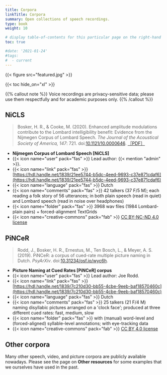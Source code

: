 ```yaml
---
title: Corpora
linkTitle: Corpora
summary: Open collections of speech recordings.
type: book
weight: 10

# display table-of-contents for this particular page on the right-hand side?
toc: true

#date: '2021-01-24'
#tags:
#  - current
---
```


{{< figure src="featured.jpg" >}}

{{< toc hide_on="xl" >}}

{{% callout note %}}
Voice recordings are privacy-sensitive data; please use them respectfully and for academic purposes only.
{{% /callout %}}

## NiCLS
> Bosker, H. R., & Cooke, M. (2020). Enhanced amplitude modulations contribute to the Lombard intelligibility benefit: Evidence from the Nijmegen Corpus of Lombard Speech. *The Journal of the Acoustical Society of America, 147*: 721. doi:[10.1121/10.0000646](https://doi.org/10.1121/10.0000646). [［PDF］](https://pure.mpg.de/rest/items/item_3186181_3/component/file_3193680/content)
- **Nijmegen Corpus of Lombard Speech [NiCLS]**
- {{< icon name="user" pack="fas" >}} Lead author: {{< mention "admin" >}}.
- {{< icon name="link" pack="fas" >}} [https://hdl.handle.net/1839/21ee5744-b5dc-4eed-9693-c37e871cdaf6](https://hdl.handle.net/1839/21ee5744-b5dc-4eed-9693-c37e871cdaf6)
- {{< icon name="language" pack="fas" >}} Dutch
- {{< icon name="comments" pack="fas" >}} 42 talkers (37 F/5 M); each reading a folk story of 56 utterances; in both plain speech (read in quiet) and Lombard speech (read in noise over headphones)
- {{< icon name="folder" pack="fas" >}} 3968 wav files (1984 Lombard-plain pairs) + forced-alignment TextGrids
- {{< icon name="creative-commons" pack="fab" >}} [CC BY-NC-ND 4.0 license](https://creativecommons.org/licenses/by-nc-nd/4.0/)

## PiNCeR
> Rodd, J., Bosker, H. R., Ernestus, M., Ten Bosch, L., & Meyer, A. S. (2019). PiNCeR: a corpus of cued-rate multiple picture naming in Dutch. *PsyArXiv*. doi:[10.31234/osf.io/wyc6h](https://doi.org/10.31234/osf.io/wyc6h).
- **Picture Naming at Cued Rates [PiNCeR] corpus**
- {{< icon name="user" pack="fas" >}} Lead author: Joe Rodd.
- {{< icon name="link" pack="fas" >}} [https://hdl.handle.net/1839/7c210d30-bb55-4cbe-9eeb-baf18570460c](https://hdl.handle.net/1839/7c210d30-bb55-4cbe-9eeb-baf18570460c)
- {{< icon name="language" pack="fas" >}} Dutch
- {{< icon name="comments" pack="fas" >}} 25 talkers (21 F/4 M) naming disyllabic pictures arranged on a 'clock face'; produced at three different cued rates: fast, medium, slow
- {{< icon name="folder" pack="fas" >}} with (manual) word-level and (forced-aligned) syllable-level annotations; with eye-tracking data
- {{< icon name="creative-commons" pack="fab" >}} [CC BY 4.0 license](https://creativecommons.org/licenses/by/4.0/)

## Other corpora
Many other speech, video, and picture corpora are publicly available nowadays. Please see the page on **Other resources** for some examples that we ourselves have used in the past.
